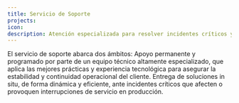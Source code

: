 ```yaml
---
title: Servicio de Soporte
projects:
icon: 
description: Atención especializada para resolver incidentes críticos y mantener la continuidad operativa.
---
```

El servicio de soporte abarca dos ámbitos:
Apoyo permanente y programado por parte de un equipo técnico altamente especializado, que aplica las mejores prácticas y experiencia tecnológica para asegurar la estabilidad y continuidad operacional del cliente.
Entrega de soluciones in situ, de forma dinámica y eficiente, ante incidentes críticos que afecten o provoquen interrupciones de servicio en producción.